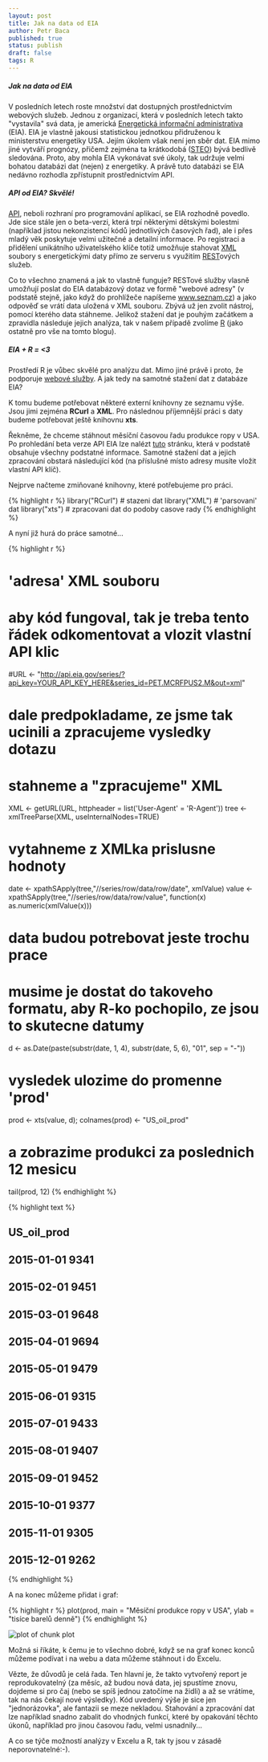 ```yaml
---
layout: post
title: Jak na data od EIA
author: Petr Baca
published: true
status: publish
draft: false
tags: R
---
```

##### Jak na data od EIA
V posledních letech roste množství dat dostupných prostřednictvím webových služeb. Jednou z organizací, která v posledních letech takto "vystavila" svá data, je americká [Energetická informační administrativa](http://www.eia.gov) (EIA). EIA je vlastně jakousi statistickou jednotkou přidruženou k ministerstvu energetiky USA. Jejím úkolem však není jen sběr dat. EIA mimo jiné vytváří prognózy, přičemž zejména ta krátkodobá ([STEO](http://www.eia.gov/forecasts/steo/report/)) bývá bedlivě sledována. Proto, aby mohla EIA vykonávat své úkoly, tak udržuje velmi bohatou databázi dat (nejen) z energetiky. A právě tuto databázi se EIA nedávno rozhodla zpřístupnit prostřednictvím API.
 
##### API od EIA? Skvělé!
 
[API](http://en.wikipedia.org/wiki/Application_programming_interface), neboli rozhraní pro programování aplikací, se EIA rozhodně povedlo. Jde sice stále jen o beta-verzi, která trpí některými dětskými bolestmi (například jistou nekonzistencí kódů jednotlivých časových řad), ale i přes mladý věk poskytuje velmi užitečné a detailní informace. Po registraci a přidělení unikátního uživatelského klíče totiž umožňuje stahovat [XML](https://en.wikipedia.org/wiki/XML) soubory s energetickými daty přímo ze serveru s využitím [REST](http://en.wikipedia.org/wiki/Representational_state_transfer)ových služeb.
 
Co to všechno znamená a jak to vlastně funguje? RESTové služby vlasně umožňují poslat do EIA databázový dotaz ve formě "webové adresy" (v podstatě stejně, jako když do prohlížeče napíšeme www.seznam.cz) a jako odpověď se vrátí data uložená v XML souboru. Zbývá už jen zvolit nástroj, pomocí kterého data stáhneme. Jelikož stažení dat je pouhým začátkem a zpravidla následuje jejich analýza, tak v našem případě zvolíme [R](http://www.r-project.org/) (jako ostatně pro vše na tomto blogu).
 
##### EIA + R = <3
 
Prostředí R je vůbec skvělé pro analýzu dat. Mimo jiné právě i proto, že podporuje [webové služby](http://cran.r-project.org/web/views/WebTechnologies.html). A jak tedy na samotné stažení dat z databáze EIA?
 
K tomu budeme potřebovat některé externí knihovny ze seznamu výše. Jsou jimi zejména **RCurl** a **XML**. Pro následnou příjemnější práci s daty budeme potřebovat ještě knihovnu **xts**.
 
Řekněme, že chceme stáhnout měsíční časovou řadu produkce ropy v USA. Po prohledání beta verze API EIA lze nalézt [tuto](http://www.eia.gov/opendata/qb.cfm?category=296686&sdid=PET.MCRFPUS2.M) stránku, která v podstatě obsahuje všechny podstatné informace. Samotné stažení dat a jejich zpracování obstará následující kód (na příslušné místo adresy musíte vložit vlastní API klíč).
 

 
Nejprve načteme zmiňované knihovny, které potřebujeme pro práci.
 

{% highlight r %}
library("RCurl") # stazeni dat
library("XML") # 'parsovani' dat
library("xts") # zpracovani dat do podoby casove rady
{% endhighlight %}
 
A nyní již hurá do práce samotné...
 

{% highlight r %}
# 'adresa' XML souboru
# aby kód fungoval, tak je treba tento řádek odkomentovat a vlozit vlastní API klic
 
#URL <- "http://api.eia.gov/series/?api_key=YOUR_API_KEY_HERE&series_id=PET.MCRFPUS2.M&out=xml"
 
# dale predpokladame, ze jsme tak ucinili a zpracujeme vysledky dotazu
 
# stahneme a "zpracujeme" XML
XML <- getURL(URL, httpheader = list('User-Agent' = 'R-Agent'))
tree <- xmlTreeParse(XML, useInternalNodes=TRUE)
  
# vytahneme z XMLka prislusne hodnoty
date <- xpathSApply(tree,"//series/row/data/row/date", xmlValue)
value <- xpathSApply(tree,"//series/row/data/row/value", function(x) as.numeric(xmlValue(x)))
 
# data budou potrebovat jeste trochu prace
# musime je dostat do takoveho formatu, aby R-ko pochopilo, ze jsou to skutecne datumy
d <- as.Date(paste(substr(date, 1, 4),
                   substr(date, 5, 6),
                   "01", sep = "-"))
 
# vysledek ulozime do promenne 'prod'
prod <- xts(value, d); colnames(prod) <- "US_oil_prod"
 
# a zobrazime produkci za poslednich 12 mesicu
tail(prod, 12)
{% endhighlight %}



{% highlight text %}
##            US_oil_prod
## 2015-01-01        9341
## 2015-02-01        9451
## 2015-03-01        9648
## 2015-04-01        9694
## 2015-05-01        9479
## 2015-06-01        9315
## 2015-07-01        9433
## 2015-08-01        9407
## 2015-09-01        9452
## 2015-10-01        9377
## 2015-11-01        9305
## 2015-12-01        9262
{% endhighlight %}
 
A na konec můžeme přidat i graf:
 

{% highlight r %}
plot(prod, main = "Měsíční produkce ropy v USA", ylab = "tisíce barelů denně")
{% endhighlight %}

![plot of chunk plot](/figures/plot-1.png)
 
Možná si říkáte, k čemu je to všechno dobré, když se na graf konec konců můžeme podívat i na webu a data můžeme stáhnout i do Excelu.
 
Vězte, že důvodů je celá řada. Ten hlavní je, že takto vytvořený report je reprodukovatelný (za měsíc, až budou nová data, jej spustíme znovu, dojdeme si pro čaj (nebo se spíš jednou zatočíme na židli) a až se vrátíme, tak na nás čekají nové výsledky). Kód uvedený výše je sice jen "jednorázovka", ale fantazii se meze nekladou. Stahování a zpracování dat lze například snadno zabalit do vhodných funkcí, které by opakování těchto úkonů, například pro jinou časovou řadu, velmi usnadnily...
 
A co se týče možností analýzy v Excelu a R, tak ty jsou v zásadě neporovnatelné:-). 
 
